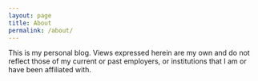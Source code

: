 ```yaml
---
layout: page
title: About
permalink: /about/
---
```


This is my personal blog. Views expressed herein are my own and do not reflect
those of my current or past employers, or institutions that I am or have been
affiliated with.
